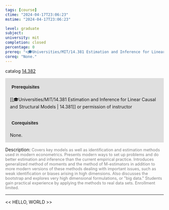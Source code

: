 ```yaml
---
tags: [course]
ctime: "2024-04-17T23:06:23"
mstime: "2024-04-17T23:06:23"

level: graduate
subject: 
university: mit
completion: closed
percentage: 0
prereq: "<🎓Universities/MIT/14.381 Estimation and Inference for Linear Causal and Structural Models> or permission of instructor"
coreq: "None."
---
```


catalog [14.382](http://student.mit.edu/catalog/m14a.html#14.382)

<span style="display: block; padding: 15px; background-color: rgb(100, 100, 100, 0.2);"><font id="m_prereq944_0" style="display: block; font-family: Arial, sans-serif; font-weight: bold; padding: 5px">Prerequisites</font><br><span id="prereq944_0">[[🎓Universities/MIT/14.381 Estimation and Inference for Linear Causal and Structural Models | 14.381]] or permission of instructor</span></span>
<span style="display: block; padding: 15px; background-color: rgb(100, 100, 100, 0.2);"><font id="m_coreq944_0" style="display: block; font-family: Arial, sans-serif; font-weight: bold; padding: 5px">Corequisites</font><br><span id="coreq944_0">None.</span></span>

<font style="">Description:</font>
<font style="color: grey; font-size: 0.8rem;">Covers key models as well as identification and estimation methods used in modern econometrics. Presents modern ways to set up problems and do better estimation and inference than the current empirical practice. Introduces generalized method of moments and the method of M-estimators in addition to more modern versions of these methods dealing with important issues, such as weak identification or biases arising in high dimensions. Also discusses the bootstrap and explores very high dimensional formulations, or "big data." Students gain practical experience by applying the methods to real data sets. Enrollment limited.</font>



---

<< HELLO, WORLD >>
